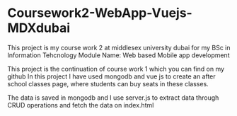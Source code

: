 # Coursework2-WebApp-Vuejs-MDXdubai

This project is my course work 2 at middlesex university dubai for my BSc in Information Tehcnology
Module Name: Web based Mobile app development

This project is the continuation of course work 1 which you can find on my github
In this project I have used mongodb and vue js to create an after school classes page, where students can buy seats in these classes.

The data is saved in mongodb and I use server.js to extract data through CRUD operations and fetch the data on index.html
